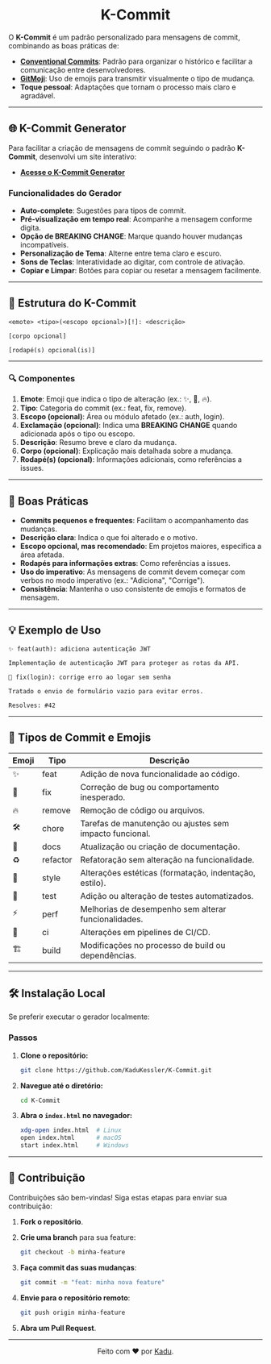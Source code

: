 <h1 align="center">K-Commit</h1>

O **K-Commit** é um padrão personalizado para mensagens de commit, combinando as boas práticas de:

- [**Conventional Commits**](https://www.conventionalcommits.org/pt-br/v1.0.0/): Padrão para organizar o histórico e facilitar a comunicação entre desenvolvedores.
- [**GitMoji**](https://gitmoji.dev/): Uso de emojis para transmitir visualmente o tipo de mudança.
- **Toque pessoal**: Adaptações que tornam o processo mais claro e agradável.

---

## 🌐 K-Commit Generator

Para facilitar a criação de mensagens de commit seguindo o padrão **K-Commit**, desenvolvi um site interativo:

- **[Acesse o K-Commit Generator](https://kadukessler.github.io/K-Commit/)**

### **Funcionalidades do Gerador**

- **Auto-complete**: Sugestões para tipos de commit.
- **Pré-visualização em tempo real**: Acompanhe a mensagem conforme digita.
- **Opção de BREAKING CHANGE**: Marque quando houver mudanças incompatíveis.
- **Personalização de Tema**: Alterne entre tema claro e escuro.
- **Sons de Teclas**: Interatividade ao digitar, com controle de ativação.
- **Copiar e Limpar**: Botões para copiar ou resetar a mensagem facilmente.

---

## 📐 Estrutura do K-Commit

```text
<emote> <tipo>(<escopo opcional>)[!]: <descrição>

[corpo opcional]

[rodapé(s) opcional(is)]
```

---

### 🔍 Componentes

1. **Emote**: Emoji que indica o tipo de alteração (ex.: ✨, 🐛, 🔥).
2. **Tipo**: Categoria do commit (ex.: feat, fix, remove).
3. **Escopo (opcional)**: Área ou módulo afetado (ex.: auth, login).
4. **Exclamação (opcional)**: Indica uma **BREAKING CHANGE** quando adicionada após o tipo ou escopo.
5. **Descrição**: Resumo breve e claro da mudança.
6. **Corpo (opcional)**: Explicação mais detalhada sobre a mudança.
7. **Rodapé(s) (opcional)**: Informações adicionais, como referências a issues.

---

## 🧾 **Boas Práticas**

- **Commits pequenos e frequentes**: Facilitam o acompanhamento das mudanças.
- **Descrição clara**: Indica o que foi alterado e o motivo.
- **Escopo opcional, mas recomendado**: Em projetos maiores, especifica a área afetada.
- **Rodapés para informações extras**: Como referências a issues.
- **Uso do imperativo**: As mensagens de commit devem começar com verbos no modo imperativo (ex.: "Adiciona", "Corrige").
- **Consistência**: Mantenha o uso consistente de emojis e formatos de mensagem.

---

## 💡 Exemplo de Uso

```text
✨ feat(auth): adiciona autenticação JWT

Implementação de autenticação JWT para proteger as rotas da API.
```

```text
🐛 fix(login): corrige erro ao logar sem senha

Tratado o envio de formulário vazio para evitar erros.

Resolves: #42
```

---

## 🔄 **Tipos de Commit e Emojis**

| **Emoji** | **Tipo** | **Descrição**                                           |
| --------- | -------- | ------------------------------------------------------- |
| ✨        | feat     | Adição de nova funcionalidade ao código.                |
| 🐛        | fix      | Correção de bug ou comportamento inesperado.            |
| 🔥        | remove   | Remoção de código ou arquivos.                          |
| 🛠️        | chore    | Tarefas de manutenção ou ajustes sem impacto funcional. |
| 📝        | docs     | Atualização ou criação de documentação.                 |
| ♻️        | refactor | Refatoração sem alteração na funcionalidade.            |
| 🎨        | style    | Alterações estéticas (formatação, indentação, estilo).  |
| 🧪        | test     | Adição ou alteração de testes automatizados.            |
| ⚡        | perf     | Melhorias de desempenho sem alterar funcionalidades.    |
| 🚀        | ci       | Alterações em pipelines de CI/CD.                       |
| 🏗️        | build    | Modificações no processo de build ou dependências.      |

---

## 🛠️ **Instalação Local**

Se preferir executar o gerador localmente:

### **Passos**

1. **Clone o repositório:**

   ```bash
   git clone https://github.com/KaduKessler/K-Commit.git
   ```

2. **Navegue até o diretório:**

   ```bash
   cd K-Commit
   ```

3. **Abra o `index.html` no navegador:**

   ```bash
   xdg-open index.html  # Linux
   open index.html      # macOS
   start index.html     # Windows
   ```

---

## 🤝 **Contribuição**

Contribuições são bem-vindas! Siga estas etapas para enviar sua contribuição:

1. **Fork o repositório**.
2. **Crie uma branch** para sua feature:

   ```bash
   git checkout -b minha-feature
   ```

3. **Faça commit das suas mudanças**:

   ```bash
   git commit -m "feat: minha nova feature"
   ```

4. **Envie para o repositório remoto**:

   ```bash
   git push origin minha-feature
   ```

5. **Abra um Pull Request**.

---

<p align="center">
Feito com ❤️ por <a href="https://github.com/KaduKessler" target="_blank">Kadu</a>.
</p>
